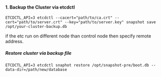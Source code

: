 #### 1. Backup the Cluster via etcdctl
```
ETCDCTL_API=3 etcdctl --cacert="path/to/ca.crt" --cert="path/to/server.crt" --key="path/to/server.key" snapshot save  /opt/your-cluster-backup.db
```
if the etc run on different node than control node then specify remote address.

##### Restore cluster via backup file
```
ETCDCTL_API=3 etcdctl snaphot restore /opt/snapshot-pre/boot.db --data-dir=/path/new/database
```
